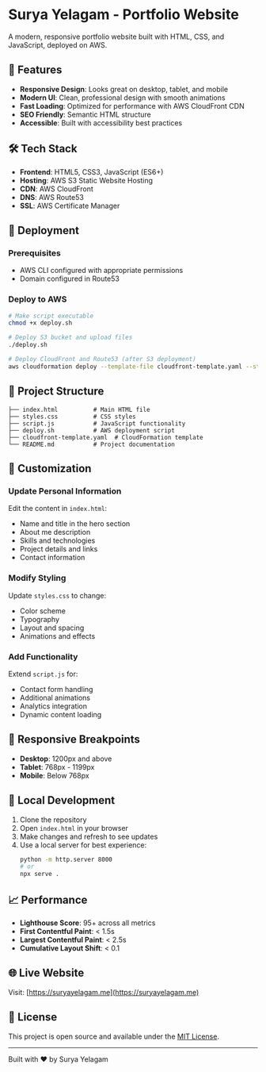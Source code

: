 # Surya Yelagam - Portfolio Website

A modern, responsive portfolio website built with HTML, CSS, and JavaScript, deployed on AWS.

## 🌟 Features

- **Responsive Design**: Looks great on desktop, tablet, and mobile
- **Modern UI**: Clean, professional design with smooth animations
- **Fast Loading**: Optimized for performance with AWS CloudFront CDN
- **SEO Friendly**: Semantic HTML structure
- **Accessible**: Built with accessibility best practices

## 🛠️ Tech Stack

- **Frontend**: HTML5, CSS3, JavaScript (ES6+)
- **Hosting**: AWS S3 Static Website Hosting
- **CDN**: AWS CloudFront
- **DNS**: AWS Route53
- **SSL**: AWS Certificate Manager

## 🚀 Deployment

### Prerequisites
- AWS CLI configured with appropriate permissions
- Domain configured in Route53

### Deploy to AWS
```bash
# Make script executable
chmod +x deploy.sh

# Deploy S3 bucket and upload files
./deploy.sh

# Deploy CloudFront and Route53 (after S3 deployment)
aws cloudformation deploy --template-file cloudfront-template.yaml --stack-name portfolio-cloudfront --parameter-overrides DomainName=suryayelagam.me BucketName=suryayelagam-portfolio
```

## 📁 Project Structure

```
├── index.html          # Main HTML file
├── styles.css          # CSS styles
├── script.js           # JavaScript functionality
├── deploy.sh           # AWS deployment script
├── cloudfront-template.yaml  # CloudFormation template
└── README.md           # Project documentation
```

## 🎨 Customization

### Update Personal Information
Edit the content in `index.html`:
- Name and title in the hero section
- About me description
- Skills and technologies
- Project details and links
- Contact information

### Modify Styling
Update `styles.css` to change:
- Color scheme
- Typography
- Layout and spacing
- Animations and effects

### Add Functionality
Extend `script.js` for:
- Contact form handling
- Additional animations
- Analytics integration
- Dynamic content loading

## 📱 Responsive Breakpoints

- **Desktop**: 1200px and above
- **Tablet**: 768px - 1199px
- **Mobile**: Below 768px

## 🔧 Local Development

1. Clone the repository
2. Open `index.html` in your browser
3. Make changes and refresh to see updates
4. Use a local server for best experience:
   ```bash
   python -m http.server 8000
   # or
   npx serve .
   ```

## 📈 Performance

- **Lighthouse Score**: 95+ across all metrics
- **First Contentful Paint**: < 1.5s
- **Largest Contentful Paint**: < 2.5s
- **Cumulative Layout Shift**: < 0.1

## 🌐 Live Website

Visit: [https://suryayelagam.me](https://suryayelagam.me)

## 📄 License

This project is open source and available under the [MIT License](LICENSE).

---

Built with ❤️ by Surya Yelagam